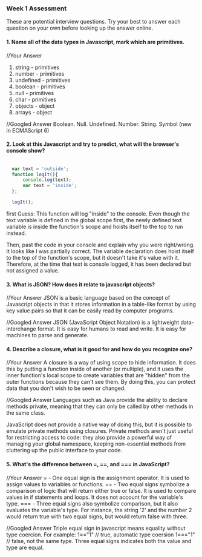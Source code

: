 ### Week 1 Assessment

These are potential interview questions. Try your best to answer each question on your own before looking up the answer online.

#### 1. Name all of the data types in Javascript, mark which are primitives.

  //Your Answer
  1. string - primitives
  2. number - primitives
  3. undefined - primitives
  4. boolean - primitives
  5. null - primitives
  6. char - primitives
  7. objects - object
  8. arrays - object

  //Googled Answer
    Boolean.
    Null.
    Undefined.
    Number.
    String.
    Symbol (new in ECMAScript 6)


#### 2. Look at this Javascript and try to predict, what will the browser's console show?

``` javascript

  var text = 'outside';
  function logIt(){
      console.log(text);
      var text = 'inside';
  };

  logIt();

```

first Guess:
This function will log "inside" to the console. Even though the text variable is defined in the global scope first, the newly defined text variable is inside the function's scope and hoists itself to the top to run instead.

Then, past the code in your console and explain why you were right/wrong.
It looks like I was partially correct. The variable declaration does hoist itself to the top of the function's scope, but it doesn't take it's value with it. Therefore, at the time that text is console logged, it has been declared but not assigned a value.

#### 3. What is JSON? How does it relate to javascript objects?

  //Your Answer
JSON is a basic language based on the concept of Javascript objects in that it stores information in a table-like format by using key value pairs so that it can be easily read by computer programs.

  //Googled Answer
JSON (JavaScript Object Notation) is a lightweight data-interchange format. It is easy for humans to read and write. It is easy for machines to parse and generate.


#### 4. Describe a closure, what is it good for and how do you recognize one?

  //Your Answer
A closure is a way of using scope to hide information. It does this by putting a function inside of another (or multiple), and it uses the inner function's local scope to create variables that are "hidden" from the outer functions because they can't see them. By doing this, you can protect data that you don't wish to be seen or changed.

  //Googled Answer
  Languages such as Java provide the ability to declare methods private, meaning that they can only be called by other methods in the same class.

  JavaScript does not provide a native way of doing this, but it is possible to emulate private methods using closures. Private methods aren't just useful for restricting access to code: they also provide a powerful way of managing your global namespace, keeping non-essential methods from cluttering up the public interface to your code.

#### 5. What's the difference between =, ==, and === in JavaScript?

  //Your Answer
= - One equal sign is the assignment operator. It is used to assign values to variables or functions.
== - Two equal signs symbolize a comparison of logic that will return either true or false. It is used to compare values in if statements and loops. It does not account for the variable's type.
=== - Three equal signs also symbolize comparison, but it also evaluates the variable's type. For instance, the string '2' and the number 2 would return true with two equal signs, but would return false with three.

  //Googled Answer
Triple equal sign in javascript means equality without type coercion. For example: 1=="1" // true, automatic type coersion 1==="1" // false, not the same type. Three equal signs indicates both the value and type are equal.
